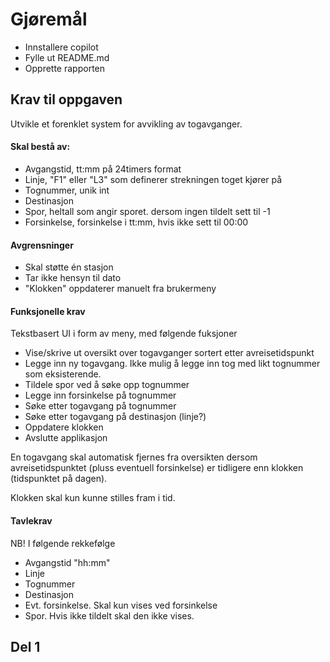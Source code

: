 # Gjøremål

* Innstallere copilot
* Fylle ut README.md
* Opprette rapporten

## Krav til oppgaven

Utvikle et forenklet system for avvikling av togavganger.

#### Skal bestå av:
* Avgangstid, tt:mm på 24timers format
* Linje, "F1" eller "L3" som definerer strekningen toget kjører på
* Tognummer, unik int
* Destinasjon
* Spor, heltall som angir sporet. dersom ingen tildelt sett til -1
* Forsinkelse, forsinkelse i tt:mm, hvis ikke sett til 00:00

#### Avgrensninger
* Skal støtte én stasjon
* Tar ikke hensyn til dato
* "Klokken" oppdaterer manuelt fra brukermeny

#### Funksjonelle krav
Tekstbasert UI i form av meny, med følgende fuksjoner
* Vise/skrive ut oversikt over togavganger sortert etter avreisetidspunkt
* Legge inn ny togavgang. Ikke mulig å legge inn tog med likt tognummer som eksisterende.
* Tildele spor ved å søke opp tognummer
* Legge inn forsinkelse på tognummer
* Søke etter togavgang på tognummer
* Søke etter togavgang på destinasjon (linje?)
* Oppdatere klokken
* Avslutte applikasjon

En togavgang skal automatisk fjernes fra oversikten dersom avreisetidspunktet (pluss eventuell
forsinkelse) er tidligere enn klokken (tidspunktet på dagen).

Klokken skal kun kunne stilles fram i tid. 

#### Tavlekrav

NB! I følgende rekkefølge

* Avgangstid "hh:mm"
* Linje
* Tognummer
* Destinasjon
* Evt. forsinkelse. Skal kun vises ved forsinkelse
* Spor. Hvis ikke tildelt skal den ikke vises.

## Del 1